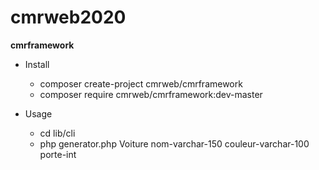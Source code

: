 # cmrweb2020
**cmrframework**	

  * Install
    - composer create-project cmrweb/cmrframework  
    - composer require cmrweb/cmrframework:dev-master

  * Usage
    - cd lib/cli
    - php generator.php Voiture nom-varchar-150 couleur-varchar-100 porte-int 
   
   
 

